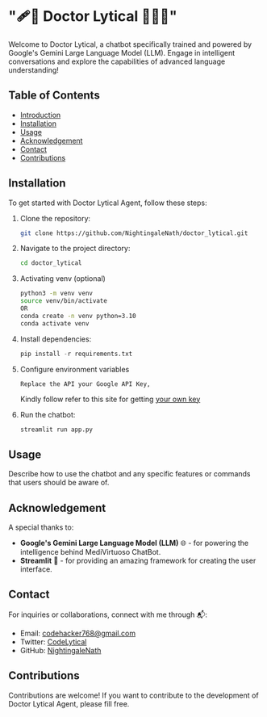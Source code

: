 # "🩹💊 Doctor Lytical 👨🏼‍⚕️"

Welcome to Doctor Lytical, a chatbot specifically trained and powered by Google's Gemini Large Language Model (LLM). Engage in intelligent conversations and explore the capabilities of advanced language understanding!

## Table of Contents

- [Introduction](#🩹💊-doctor-lytical-gemini-llm)
- [Installation](#installation)
- [Usage](#usage)
- [Acknowledgement](#acknowledgement)
- [Contact](#contact)
- [Contributions](#contributions)

## Installation

To get started with Doctor Lytical Agent, follow these steps:

1. Clone the repository:

    ```bash
    git clone https://github.com/NightingaleNath/doctor_lytical.git
    ```

2. Navigate to the project directory:

    ```bash
    cd doctor_lytical
    ```

3. Activating venv (optional) 

    ```bash
    python3 -m venv venv 
   source venv/bin/activate
   OR
    conda create -n venv python=3.10
    conda activate venv
    ```

4. Install dependencies:

    ```python
    pip install -r requirements.txt
    ```

5. Configure environment variables
    ```
    Replace the API your Google API Key, 
    ```
    Kindly follow refer to this site for getting [your own key](https://ai.google.dev/tutorials/setup)
    <br/>

6. Run the chatbot:

    ```bash
    streamlit run app.py
    ```

## Usage

Describe how to use the chatbot and any specific features or commands that users should be aware of.

## Acknowledgement

A special thanks to:

- **Google's Gemini Large Language Model (LLM)** 🌐 - for powering the intelligence behind MediVirtuoso ChatBot.
- **Streamlit** 🚀 - for providing an amazing framework for creating the user interface.



## Contact

For inquiries or collaborations, connect with me through 📬:

- Email: [codehacker768@gmail.com](mailto:codehacker768@gmail.com)
- Twitter: [CodeLytical](https://youtube.com/@codelytical)
- GitHub: [NightingaleNath](https://github.com/NightingaleNath)

## Contributions

Contributions are welcome! If you want to contribute to the development of Doctor Lytical Agent, please fill free.





